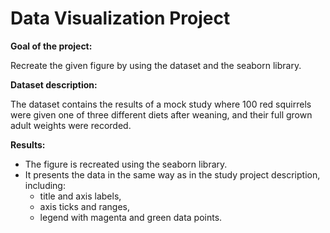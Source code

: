 # Data Visualization Project

__Goal of the project:__

Recreate the given figure by using the dataset and the seaborn library.

__Dataset description:__

The dataset contains the results of a mock study where 100 red squirrels were given one of three different diets after weaning, and their full grown adult weights were recorded.

__Results:__
* The figure is recreated using the seaborn library.
* It presents the data in the same way as in the study project description, including:
  * title and axis labels,
  * axis ticks and ranges,
  * legend with magenta and green data points.
